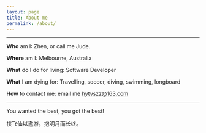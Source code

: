 ```yaml
---
layout: page
title: About me
permalink: /about/
---
```

----

**Who** am I: Zhen, or call me Jude.

**Where** am I: Melbourne, Australia

**What** do I do for living: Software Developer

**What** I am dying for: Travelling, soccer, diving, swimming, longboard

**How** to contact me: email me <hytvszz@163.com>

----
You wanted the best, you got the best!

挟飞仙以遨游，抱明月而长终。
